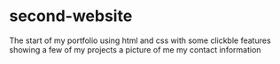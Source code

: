 # second-website
The start of my portfolio using html and css with some clickble features
showing a few of my projects 
a picture of me 
my contact information 

